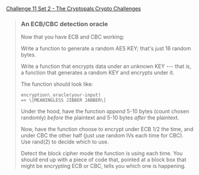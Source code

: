 [Challenge 11 Set 2 - The Cryptopals Crypto Challenges](https://cryptopals.com/sets/2/challenges/11)

> ### An ECB/CBC detection oracle
>
> Now that you have ECB and CBC working:
>
> Write a function to generate a random AES KEY; that's just 16 random bytes.
>
> Write a function that encrypts data under an unknown KEY --- that is, a function that generates a random KEY and encrypts under it.
>
> The function should look like:
>
>     encryption\_oracle(your-input)
>     => \[MEANINGLESS JIBBER JABBER\]
>
> Under the hood, have the function _append_ 5-10 bytes (count chosen randomly) _before_ the plaintext and 5-10 bytes _after_ the plaintext.
>
> Now, have the function choose to encrypt under ECB 1/2 the time, and under CBC the other half (just use random IVs each time for CBC). Use rand(2) to decide which to use.
>
> Detect the block cipher mode the function is using each time. You should end up with a piece of code that, pointed at a block box that might be encrypting ECB or CBC, tells you which one is happening.